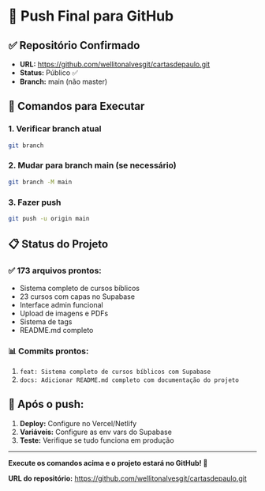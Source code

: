 # 🚀 Push Final para GitHub

## ✅ Repositório Confirmado
- **URL:** https://github.com/wellitonalvesgit/cartasdepaulo.git
- **Status:** Público ✅
- **Branch:** main (não master)

## 🔧 Comandos para Executar

### 1. Verificar branch atual
```bash
git branch
```

### 2. Mudar para branch main (se necessário)
```bash
git branch -M main
```

### 3. Fazer push
```bash
git push -u origin main
```

## 📋 Status do Projeto

### ✅ **173 arquivos** prontos:
- Sistema completo de cursos bíblicos
- 23 cursos com capas no Supabase
- Interface admin funcional
- Upload de imagens e PDFs
- Sistema de tags
- README.md completo

### 📊 **Commits prontos:**
1. `feat: Sistema completo de cursos bíblicos com Supabase`
2. `docs: Adicionar README.md completo com documentação do projeto`

## 🎯 **Após o push:**
1. **Deploy:** Configure no Vercel/Netlify
2. **Variáveis:** Configure as env vars do Supabase
3. **Teste:** Verifique se tudo funciona em produção

---

**Execute os comandos acima e o projeto estará no GitHub! 🎉**

**URL do repositório:** https://github.com/wellitonalvesgit/cartasdepaulo.git

